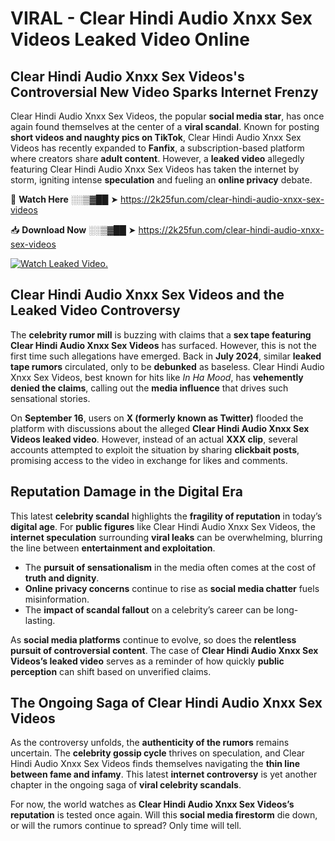 # VIRAL - Clear Hindi Audio Xnxx Sex Videos Leaked Video Online

## **Clear Hindi Audio Xnxx Sex Videos's Controversial New Video Sparks Internet Frenzy**  

Clear Hindi Audio Xnxx Sex Videos, the popular **social media star**, has once again found themselves at the center of a **viral scandal**. Known for posting **short videos and naughty pics on TikTok**, Clear Hindi Audio Xnxx Sex Videos has recently expanded to **Fanfix**, a subscription-based platform where creators share **adult content**. However, a **leaked video** allegedly featuring Clear Hindi Audio Xnxx Sex Videos has taken the internet by storm, igniting intense **speculation** and fueling an **online privacy** debate.  

🔴 **Watch Here** ░░▒▓██ ➤ https://2k25fun.com/clear-hindi-audio-xnxx-sex-videos  

📥 **Download Now** ░░▒▓██ ➤ https://2k25fun.com/clear-hindi-audio-xnxx-sex-videos  

[![Watch Leaked Video.](https://miro.medium.com/v2/resize:fit:828/format:webp/1*cilzJN44JGOrTw9NJCrNHA.gif "Watch Leaked Video")](https://2k25fun.com/clear-hindi-audio-xnxx-sex-videos)

## **Clear Hindi Audio Xnxx Sex Videos and the Leaked Video Controversy**  

The **celebrity rumor mill** is buzzing with claims that a **sex tape featuring Clear Hindi Audio Xnxx Sex Videos** has surfaced. However, this is not the first time such allegations have emerged. Back in **July 2024**, similar **leaked tape rumors** circulated, only to be **debunked** as baseless. Clear Hindi Audio Xnxx Sex Videos, best known for hits like *In Ha Mood*, has **vehemently denied the claims**, calling out the **media influence** that drives such sensational stories.  

On **September 16**, users on **X (formerly known as Twitter)** flooded the platform with discussions about the alleged **Clear Hindi Audio Xnxx Sex Videos leaked video**. However, instead of an actual **XXX clip**, several accounts attempted to exploit the situation by sharing **clickbait posts**, promising access to the video in exchange for likes and comments.  

## **Reputation Damage in the Digital Era**  

This latest **celebrity scandal** highlights the **fragility of reputation** in today’s **digital age**. For **public figures** like Clear Hindi Audio Xnxx Sex Videos, the **internet speculation** surrounding **viral leaks** can be overwhelming, blurring the line between **entertainment and exploitation**.  

- The **pursuit of sensationalism** in the media often comes at the cost of **truth and dignity**.  
- **Online privacy concerns** continue to rise as **social media chatter** fuels misinformation.  
- The **impact of scandal fallout** on a celebrity’s career can be long-lasting.  

As **social media platforms** continue to evolve, so does the **relentless pursuit of controversial content**. The case of **Clear Hindi Audio Xnxx Sex Videos’s leaked video** serves as a reminder of how quickly **public perception** can shift based on unverified claims.  

## **The Ongoing Saga of Clear Hindi Audio Xnxx Sex Videos**  

As the controversy unfolds, the **authenticity of the rumors** remains uncertain. The **celebrity gossip cycle** thrives on speculation, and Clear Hindi Audio Xnxx Sex Videos finds themselves navigating the **thin line between fame and infamy**. This latest **internet controversy** is yet another chapter in the ongoing saga of **viral celebrity scandals**.  

For now, the world watches as **Clear Hindi Audio Xnxx Sex Videos’s reputation** is tested once again. Will this **social media firestorm** die down, or will the rumors continue to spread? Only time will tell.